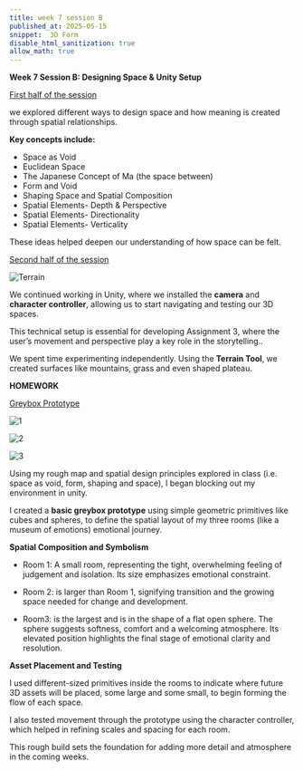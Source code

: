 ```yaml
---
title: week 7 session B
published_at: 2025-05-15
snippet:  3D Form
disable_html_sanitization: true
allow_math: true
---
```


**Week 7 Session B: Designing Space & Unity Setup**

 <ins> First half of the session </ins>

we explored different ways to design space and how meaning is created through spatial relationships. 

**Key concepts include:**

- Space as Void
- Euclidean Space
- The Japanese Concept of Ma (the space between)
- Form and Void
- Shaping Space and Spatial Composition
- Spatial Elements- Depth & Perspective
- Spatial Elements- Directionality
- Spatial Elements- Verticality

 These ideas helped deepen our understanding of how space can be felt.

<ins> Second half of the session </ins>

![Terrain](subfolder/pic20.png)

 We continued working in Unity, where we installed the **camera** and **character controller**, allowing us to start navigating and testing our 3D spaces. 
 
 This technical setup is essential for developing Assignment 3, where the user’s movement and perspective play a key role in the storytelling.. 
 
 We spent time experimenting independently. Using the **Terrain Tool**, we created surfaces like mountains, grass and even shaped plateau.

**HOMEWORK**

<ins> Greybox Prototype </ins>

![1](subfolder/pic25.png)


![2](subfolder/pic26.png)


![3](subfolder/pic27.png)

Using my rough map and spatial design principles explored in class (i.e. space as void, form, shaping and space), I began blocking out my environment in unity.

I created a **basic greybox prototype** using simple geometric primitives like cubes and spheres, to define the spatial layout of my three rooms (like a museum of emotions) emotional journey.

**Spatial Composition and Symbolism**

- Room 1: A small room, representing the tight, overwhelming feeling of judgement and isolation. Its size emphasizes emotional constraint.

- Room 2: is larger than Room 1, signifying transition and the growing space needed for change and development.

- Room3: is the largest and is in the shape of a flat open sphere. The sphere suggests softness, comfort and a welcoming atmosphere. Its elevated position highlights the final stage of emotional clarity and resolution.

 **Asset Placement and Testing**

I used different-sized primitives inside the rooms to indicate where future 3D assets will be placed, some large and some small, to begin forming the flow of each space.

I also tested movement through the prototype using the character controller, which helped in refining scales and spacing for each room.

This rough build sets the foundation for adding more detail and atmosphere in the coming weeks.
